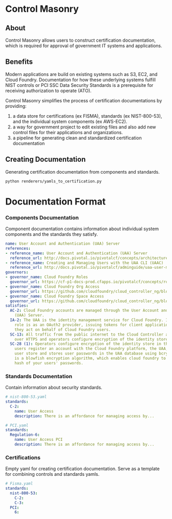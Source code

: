 # Control Masonry

## About
Control Masonry allows users to construct certification documentation, which is required for approval of government IT systems and applications.

## Benefits
Modern applications are build on existing systems such as S3, EC2, and Cloud Foundry. Documentation for how these underlying systems fulfill NIST controls or PCI SSC Data Security Standards is a prerequisite for receiving authorization to operate (ATO).

Control Masonry simplifies the process of certification documentations by providing:
1. a data store for certifications (ex FISMA), standards (ex NIST-800-53), and the individual system components (ex AWS-EC2).
2. a way for government project to edit existing files and also add new control files for their applications and organizations.
3. a pipeline for generating clean and standardized certification documentation

## Creating Documentation
Generating certification documentation from components and standards.
```
python renderers/yamls_to_certification.py
```

# Documentation Format

### Components Documentation
Component documentation contains information about individual system components and the standards they satisfy.

```yaml
name: User Account and Authentication (UAA) Server
references:
- reference_name: User Account and Authentication (UAA) Server
  reference_url: http://docs.pivotal.io/pivotalcf/concepts/architecture/uaa.html
- reference_name: Creating and Managing Users with the UAA CLI (UAAC)
  reference_url: http://docs.pivotal.io/pivotalcf/adminguide/uaa-user-management.html
governors:
- governor_name: Cloud Foundry Roles
  governor_url: https://cf-p1-docs-prod.cfapps.io/pivotalcf/concepts/roles.html
- governor_name: Cloud Foundry Org Access
  governor_url: https://github.com/cloudfoundry/cloud_controller_ng/blob/master/spec/unit/access/organization_access_spec.rb
- governor_name: Cloud Foundry Space Access
  governor_url: https://github.com/cloudfoundry/cloud_controller_ng/blob/master/spec/unit/access/space_access_spec.rb
satisfies:
  AC-2: Cloud Foundry accounts are managed through the User Account and Authentication
    (UAA) Server.
  IA-2: The UAA is the identity management service for Cloud Foundry. Its primary
    role is as an OAuth2 provider, issuing tokens for client applications to use when
    they act on behalf of Cloud Foundry users.
  SC-13: All traffic from the public internet to the Cloud Controller and UAA happens
    over HTTPS and operators configure encryption of the identity store in the UAA
  SC-28 (1): Operators configure encryption of the identity store in the UAA. When
    users register an account with the Cloud Foundry platform, the UAA, acts as the
    user store and stores user passwords in the UAA database using bcrypt. Bcrypt
    is a blowfish encryption algorithm, which enables cloud foundry to store a secure
    hash of your users' passwords.
```

### Standards Documentation
Contain information about security standards.

```yaml
# nist-800-53.yaml
standards:
  C-2:
    name: User Access
    description: There is an affordance for managing access by...

# PCI.yaml
standards:
  Regulation-6:
    name: User Access PCI
    description: There is an affordance for managing access by...
```

### Certifications
Empty yaml for creating certification documentation. Serve as a template for combining controls and standards yamls.

```yaml
# Fisma.yaml
standards:
  nist-800-53:
    C-2:
    C-3:
  PCI:
    6:
```
